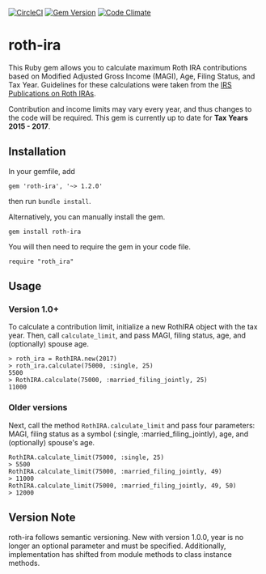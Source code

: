 [![CircleCI](https://circleci.com/gh/randallreedjr/roth-ira.svg?style=shield)](https://circleci.com/gh/randallreedjr/roth-ira)
[![Gem Version](https://badge.fury.io/rb/roth-ira.svg)](https://badge.fury.io/rb/roth-ira)
[![Code Climate](https://codeclimate.com/github/randallreedjr/roth-ira/badges/gpa.svg)](https://codeclimate.com/github/randallreedjr/roth-ira)

# roth-ira

This Ruby gem allows you to calculate maximum Roth IRA contributions based on Modified Adjusted Gross Income (MAGI), Age, Filing Status, and Tax Year. Guidelines for these calculations were taken from the [IRS Publications on Roth IRAs](https://www.irs.gov/retirement-plans/roth-iras).

Contribution and income limits may vary every year, and thus changes to the code will be required. This gem is currently up to date for __Tax Years 2015 - 2017__.

## Installation

In your gemfile, add
```
gem 'roth-ira', '~> 1.2.0'
```
then run `bundle install`.

Alternatively, you can manually install the gem.
```
gem install roth-ira
```

You will then need to require the gem in your code file.
```
require "roth_ira"
```


## Usage
### Version 1.0+
To calculate a contribution limit, initialize a new RothIRA object with the tax year. Then, call `calculate_limit`, and pass MAGI, filing status, age, and (optionally) spouse age.
```
> roth_ira = RothIRA.new(2017)
> roth_ira.calculate(75000, :single, 25)
5500
> RothIRA.calculate(75000, :married_filing_jointly, 25)
11000
```

### Older versions
Next, call the method `RothIRA.calculate_limit` and pass four parameters: MAGI, filing status as a symbol (:single, :married_filing_jointly), age, and (optionally) spouse's age.

```
RothIRA.calculate_limit(75000, :single, 25)
> 5500
RothIRA.calculate_limit(75000, :married_filing_jointly, 49)
> 11000
RothIRA.calculate_limit(75000, :married_filing_jointly, 49, 50)
> 12000
```

## Version Note
roth-ira follows semantic versioning. New with version 1.0.0, year is no longer an optional parameter and must be specified. Additionally, implementation has shifted from module methods to class instance methods.
